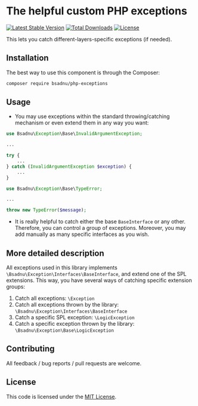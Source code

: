 # The helpful custom PHP exceptions

[![Latest Stable Version](https://poser.pugx.org/bsadnu/php-exceptions/v/stable)](https://packagist.org/packages/bsadnu/helpers-box) 
[![Total Downloads](https://poser.pugx.org/bsadnu/php-exceptions/downloads)](https://packagist.org/packages/bsadnu/helpers-box) 
[![License](https://poser.pugx.org/bsadnu/php-exceptions/license)](https://packagist.org/packages/bsadnu/helpers-box)

This lets you catch different-layers-specific exceptions (if needed).

## Installation

The best way to use this component is through the Composer:

```BASH
composer require bsadnu/php-exceptions
```

## Usage

- You may use exceptions within the standard throwing/catching mechanism or even extend them in any way you want:

```php
use Bsadnu\Exception\Base\InvalidArgumentException;

...

try {
    ...
} catch (InvalidArgumentException $exception) {
    ...
} 
```

```php
use Bsadnu\Exception\Base\TypeError;

...

throw new TypeError($message);
```

- It is really helpful to catch either the base `BaseInterface` or any other. Therefore, you can control a group of exceptions. Moreover, you may add manually as many specific interfaces as you wish. 

## More detailed description

All exceptions used in this library implements `\Bsadnu\Exception\Interfaces\BaseInterface`, and extend one of the SPL extensions. This way, you have several ways of catching specific extension groups:
1. Catch all exceptions: `\Exception`
2. Catch all exceptions thrown by the library:
`\Bsadnu\Exception\Interfaces\BaseInterface`
3. Catch a specific SPL exception: `\LogicException`
4. Catch a specific exception thrown by the library:
`\Bsadnu\Exception\Base\LogicException`

## Contributing

All feedback / bug reports / pull requests are welcome.

## License

This code is licensed under the [MIT License](LICENSE).
